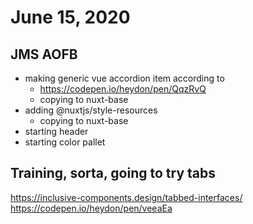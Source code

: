 # June 15, 2020

## JMS AOFB
- making generic vue accordion item according to 
  - https://codepen.io/heydon/pen/QqzRvQ
  - copying to nuxt-base
- adding @nuxtjs/style-resources
  - copying to nuxt-base
- starting header
- starting color pallet

## Training, sorta, going to try tabs 
https://inclusive-components.design/tabbed-interfaces/
https://codepen.io/heydon/pen/veeaEa

